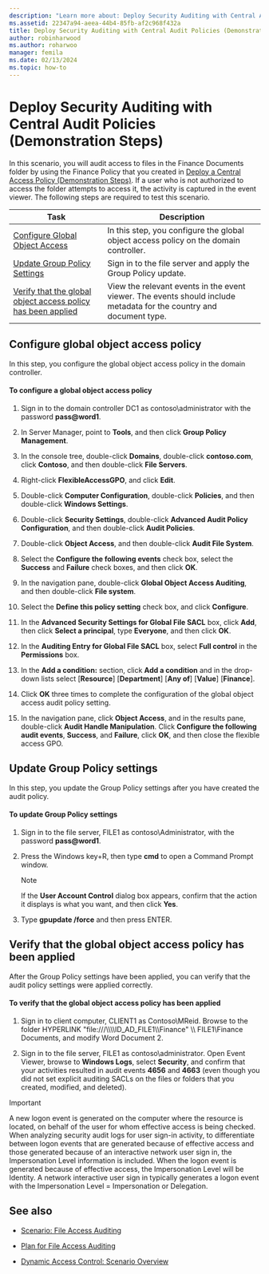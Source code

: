 ```yaml
---
description: "Learn more about: Deploy Security Auditing with Central Audit Policies (Demonstration Steps)"
ms.assetid: 22347a94-aeea-44b4-85fb-af2c968f432a
title: Deploy Security Auditing with Central Audit Policies (Demonstration Steps)
author: robinharwood
ms.author: roharwoo
manager: femila
ms.date: 02/13/2024
ms.topic: how-to
---
```


# Deploy Security Auditing with Central Audit Policies (Demonstration Steps)

In this scenario, you will audit access to files in the Finance Documents folder by using the Finance Policy that you created in [Deploy a Central Access Policy &#40;Demonstration Steps&#41;](Deploy-a-Central-Access-Policy--Demonstration-Steps-.md). If a user who is not authorized to access the folder attempts to access it, the activity is captured in the event viewer.
 The following steps are required to test this scenario.

|Task|Description|
|--------|---------------|
|[Configure Global Object Access](Deploy-Security-Auditing-with-Central-Audit-Policies--Demonstration-Steps-.md#BKMK_1)|In this step, you configure the global object access policy on the domain controller.|
|[Update Group Policy Settings](Deploy-Security-Auditing-with-Central-Audit-Policies--Demonstration-Steps-.md#BKMK_2)|Sign in to the file server and apply the Group Policy update.|
|[Verify that the global object access policy has been applied](Deploy-Security-Auditing-with-Central-Audit-Policies--Demonstration-Steps-.md#BKMK_3)|View the relevant events in the event viewer. The events should include metadata for the country and document type.|

## <a name="BKMK_1"></a>Configure global object access policy
In this step, you configure the global object access policy in the domain controller.

#### To configure a global object access policy

1. Sign in to the domain controller DC1 as contoso\administrator with the password <strong>pass@word1</strong>.

2. In Server Manager, point to **Tools**, and then click **Group Policy Management**.

3. In the console tree, double-click **Domains**, double-click **contoso.com**, click **Contoso**, and then double-click **File Servers**.

4. Right-click **FlexibleAccessGPO**, and click **Edit**.

5. Double-click **Computer Configuration**, double-click **Policies**, and then double-click **Windows Settings**.

6. Double-click **Security Settings**, double-click **Advanced Audit Policy Configuration**, and then double-click **Audit Policies**.

7. Double-click **Object Access**, and then double-click **Audit File System**.

8. Select the **Configure the following events** check box, select the **Success** and **Failure** check boxes, and then click **OK**.

9. In the navigation pane, double-click **Global Object Access Auditing**, and then double-click **File system**.

10. Select the **Define this policy setting** check box, and click **Configure**.

11. In the **Advanced Security Settings for Global File SACL** box, click **Add**, then click **Select a principal**, type **Everyone**, and then click **OK**.

12. In the **Auditing Entry for Global File SACL** box, select **Full control** in the **Permissions** box.

13. In the **Add a condition:** section, click **Add a condition** and in the drop-down lists select
    [**Resource**] [**Department**] [**Any of**] [**Value**] [**Finance**].

14. Click **OK** three times to complete the configuration of the global object access audit policy setting.

15. In the navigation pane, click **Object Access**, and in the results pane, double-click **Audit Handle Manipulation**. Click **Configure the following audit events**, **Success**, and **Failure**, click **OK**, and then close the flexible access GPO.

## <a name="BKMK_2"></a>Update Group Policy settings
In this step, you update the Group Policy settings after you have created the audit policy.

#### To update Group Policy settings

1. Sign in to the file server, FILE1 as contoso\Administrator, with the password <strong>pass@word1</strong>.

2. Press the Windows key+R, then type **cmd** to open a Command Prompt window.

   > [!NOTE]
   > If the **User Account Control** dialog box appears, confirm that the action it displays is what you want, and then click **Yes**.

3. Type **gpupdate /force** and then press ENTER.

## <a name="BKMK_3"></a>Verify that the global object access policy has been applied
After the Group Policy settings have been applied, you can verify that the audit policy settings were applied correctly.

#### To verify that the global object access policy has been applied

1.  Sign in to client computer, CLIENT1 as Contoso\MReid. Browse to the folder  HYPERLINK "file:///\\\\\\\ID_AD_FILE1\\\Finance" \\\ FILE1\Finance Documents, and modify Word Document 2.

2.  Sign in to the file server, FILE1 as contoso\administrator. Open Event Viewer, browse to **Windows Logs**, select **Security**, and confirm that your activities resulted in audit events **4656** and **4663** (even though you did not set explicit auditing SACLs on the files or folders that you created, modified, and deleted).

> [!IMPORTANT]
> A new logon event is generated on the computer where the resource is located, on behalf of the user for whom effective access is being checked. When analyzing security audit logs for user sign-in activity, to differentiate between logon events that are generated because of effective access and those generated because of an interactive network user sign in, the Impersonation Level information is included. When the logon event is generated because of effective access, the Impersonation Level will be Identity. A network interactive user sign in typically generates a logon event with the Impersonation Level = Impersonation or Delegation.

## <a name="BKMK_Links"></a>See also

-   [Scenario: File Access Auditing](Scenario--File-Access-Auditing.md)

-   [Plan for File Access Auditing](Plan-for-File-Access-Auditing.md)

-   [Dynamic Access Control: Scenario Overview](Dynamic-Access-Control--Scenario-Overview.md)


